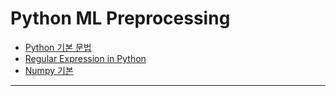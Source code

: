 # Python ML Preprocessing

- [Python 기본 문법](./md/Day_01_01_python.md)
- [Regular Expression in Python](./md/Day_01_02_re.md)
- [Numpy 기본](./md/Day_01_03_numpy.md)
---

